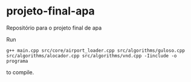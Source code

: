 # projeto-final-apa
Repositório para o projeto final de apa

Run

```g++ main.cpp src/core/airport_loader.cpp src/algorithms/guloso.cpp src/algorithms/alocador.cpp src/algorithms/vnd.cpp -Iinclude -o programa```

to compile.